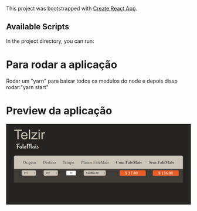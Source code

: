 This project was bootstrapped with [Create React App](https://github.com/facebook/create-react-app).

## Available Scripts

In the project directory, you can run:

<h1>Para rodar a aplicação</h1>
<p>Rodar um "yarn" para baixar todos os modulos do node e depois dissp rodar:"yarn start"</p>

<h1>Preview da aplicação</h1>
<img src="/src/images/app.png"/>
